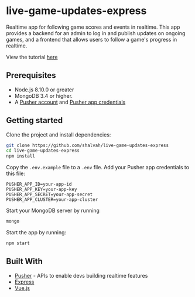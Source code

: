 # live-game-updates-express

Realtime app for following game scores and events in realtime. This app provides a backend for an admin to log in and publish updates on ongoing games, and a frontend that allows users to follow a game's progress in realtime.

View the tutorial [here](https://pusher.com/tutorials/live-game-express)

## Prerequisites
- Node.js 8.10.0 or greater
- MongoDB 3.4 or higher.
- A [Pusher account](https://pusher.com/signup) and [Pusher app credentials](http://dashboard.pusher.com/)

## Getting started
Clone the project and install dependencies:

```bash
git clone https://github.com/shalvah/live-game-updates-express
cd live-game-updates-express
npm install
```

Copy the `.env.example` file to a `.env` file. Add your Pusher app credentials to this file:
```
PUSHER_APP_ID=your-app-id
PUSHER_APP_KEY=your-app-key
PUSHER_APP_SECRET=your-app-secret
PUSHER_APP_CLUSTER=your-app-cluster
```

Start your MongoDB server by running
```bash
mongo
```

Start the app by running:

```bash
npm start
```

## Built With

* [Pusher](https://pusher.com/) - APIs to enable devs building realtime features
* [Express](https://expressjs.org)
* [Vue.js](https://vuejs.org)
